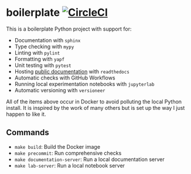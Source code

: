 # boilerplate [![CircleCI](https://circleci.com/gh/faustomorales/python-boilerplate.svg?style=svg)](https://circleci.com/gh/faustomorales/python-boilerplate)
This is a boilerplate Python project with support for:

- Documentation with `sphinx`
- Type checking with `mypy`
- Linting with `pylint`
- Formatting with `yapf`
- Unit testing with `pytest`
- Hosting [public documentation](https://faustomorales-python-boilerplate.readthedocs.io/en/latest/) with `readthedocs`
- Automatic checks with GitHub Workflows
- Running local experimentation notebooks with `jupyterlab`
- Automatic versioning with `versioneer`

All of the items above occur in Docker to avoid polluting the local Python install. It is inspired by the work of many others but is set up the way I just happen to like it.

## Commands

- `make build`: Build the Docker image
- `make precommit`: Run comprehensive checks
- `make documentation-server`: Run a local documentation server
- `make lab-server`: Run a local notebook server
